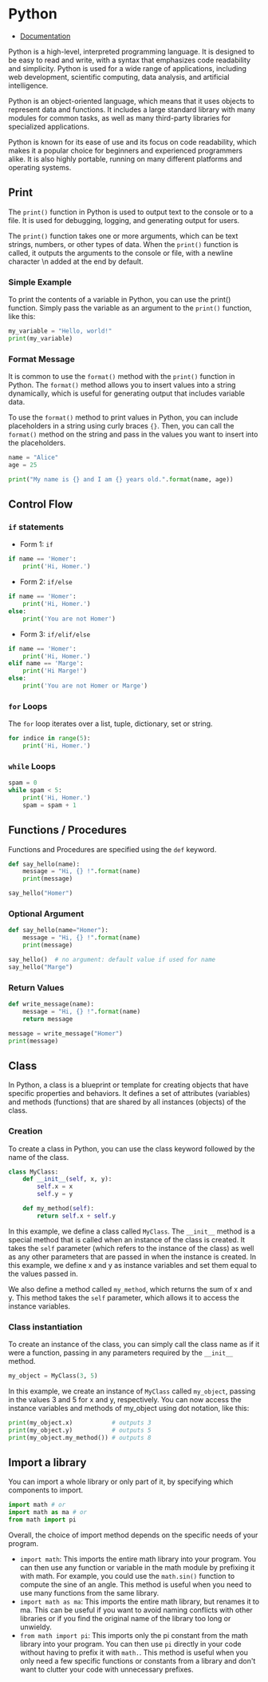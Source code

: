 # Python

* [Documentation](https://docs.python.org/3/)

Python is a high-level, interpreted programming language. It is designed to be easy to read and write, with a syntax that emphasizes code readability and simplicity. Python is used for a wide range of applications, including web development, scientific computing, data analysis, and artificial intelligence.

Python is an object-oriented language, which means that it uses objects to represent data and functions. It includes a large standard library with many modules for common tasks, as well as many third-party libraries for specialized applications.

Python is known for its ease of use and its focus on code readability, which makes it a popular choice for beginners and experienced programmers alike. It is also highly portable, running on many different platforms and operating systems.



## Print 

The `print()` function in Python is used to output text to the console or to a file. It is used for debugging, logging, and generating output for users.

The `print()` function takes one or more arguments, which can be text strings, numbers, or other types of data. When the `print()` function is called, it outputs the arguments to the console or file, with a newline character \n added at the end by default.


### Simple Example

To print the contents of a variable in Python, you can use the print() function. Simply pass the variable as an argument to the `print()` function, like this:

```python
my_variable = "Hello, world!"
print(my_variable)
```

### Format Message

It is common to use the `format()` method with the `print()` function in Python. The `format()` method allows you to insert values into a string dynamically, which is useful for generating output that includes variable data.

To use the `format()` method to print values in Python, you can include placeholders in a string using curly braces `{}`. Then, you can call the `format()` method on the string and pass in the values you want to insert into the placeholders. 

```python
name = "Alice"
age = 25

print("My name is {} and I am {} years old.".format(name, age))
```



## Control Flow

### `if` statements

* Form 1: `if`

```python
if name == 'Homer':
    print('Hi, Homer.')
```

* Form 2: `if/else`

```python
if name == 'Homer':
    print('Hi, Homer.')
else:
    print('You are not Homer')
```

* Form 3: `if/elif/else`

```python
if name == 'Homer':
    print('Hi, Homer.')
elif name == 'Marge':
    print('Hi Marge!')
else:
    print('You are not Homer or Marge')
```

### `for` Loops

The `for` loop iterates over a list, tuple, dictionary, set or string.

```python
for indice in range(5):
    print('Hi, Homer.')
```

### `while` Loops

```python
spam = 0
while spam < 5:
    print('Hi, Homer.')
    spam = spam + 1
```

## Functions / Procedures

Functions and Procedures are specified using the `def` keyword. 

```python
def say_hello(name):
    message = "Hi, {} !".format(name)
    print(message)

say_hello("Homer")
```

### Optional Argument

```python
def say_hello(name="Homer"):
    message = "Hi, {} !".format(name)
    print(message)

say_hello()  # no argument: default value if used for name
say_hello("Marge")
```

### Return Values

```python
def write_message(name):
    message = "Hi, {} !".format(name)
    return message

message = write_message("Homer")
print(message)
```

## Class

In Python, a class is a blueprint or template for creating objects that have specific properties and behaviors. It defines a set of attributes (variables) and methods (functions) that are shared by all instances (objects) of the class.

### Creation

To create a class in Python, you can use the class keyword followed by the name of the class. 

```python
class MyClass:
    def __init__(self, x, y):
        self.x = x
        self.y = y

    def my_method(self):
        return self.x + self.y
```

In this example, we define a class called `MyClass`. The `__init__` method is a special method that is called when an instance of the class is created. It takes the `self` parameter (which refers to the instance of the class) as well as any other parameters that are passed in when the instance is created. In this example, we define x and y as instance variables and set them equal to the values passed in.

We also define a method called `my_method`, which returns the sum of x and y. This method takes the `self` parameter, which allows it to access the instance variables.

### Class instantiation

To create an instance of the class, you can simply call the class name as if it were a function, passing in any parameters required by the `__init__` method. 

```python 
my_object = MyClass(3, 5)
```

In this example, we create an instance of `MyClass` called `my_object`, passing in the values 3 and 5 for x and y, respectively. You can now access the instance variables and methods of my_object using dot notation, like this:

```python
print(my_object.x)           # outputs 3
print(my_object.y)           # outputs 5
print(my_object.my_method()) # outputs 8
``` 

## Import a library 

You can import a whole library or only part of it, by specifying which components to import.

``` python 
import math # or
import math as ma # or
from math import pi
```

Overall, the choice of import method depends on the specific needs of your program.

* `import math`: This imports the entire math library into your program. You can then use any function or variable in the math module by prefixing it with math. For example, you could use the `math.sin()` function to compute the sine of an angle. This method is useful when you need to use many functions from the same library.
* `import math as ma`: This imports the entire math library, but renames it to ma. This can be useful if you want to avoid naming conflicts with other libraries or if you find the original name of the library too long or unwieldy.
* `from math import pi`: This imports only the pi constant from the math library into your program. You can then use `pi` directly in your code without having to prefix it with `math.`. This method is useful when you only need a few specific functions or constants from a library and don't want to clutter your code with unnecessary prefixes.
